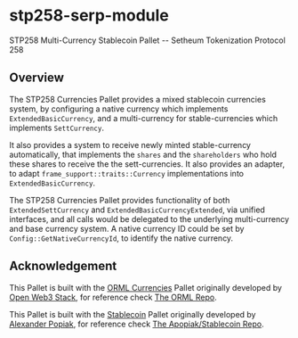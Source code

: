 # stp258-serp-module
STP258 Multi-Currency Stablecoin Pallet -- Setheum Tokenization Protocol 258

## Overview

The STP258 Currencies Pallet provides a mixed stablecoin currencies system, by configuring a native currency which implements `ExtendedBasicCurrency`, and a multi-currency for stable-currencies which implements `SettCurrency`.

It also provides a system to receive newly minted stable-currency automatically, that implements the `shares` and the `shareholders` who hold these shares to receive the the sett-currencies.
It also provides an adapter, to adapt `frame_support::traits::Currency` implementations into `ExtendedBasicCurrency`.

The STP258 Currencies Pallet provides functionality of both `ExtendedSettCurrency` and `ExtendedBasicCurrencyExtended`, via unified interfaces, and all calls would be delegated to the underlying multi-currency and base currency system. A native currency ID could be set by `Config::GetNativeCurrencyId`, to identify the native currency.

## Acknowledgement

This Pallet is built with the [ORML Currencies](https://github.com/open-web3-stack/open-runtime-module-library/blob/master/currencies) Pallet originally developed by [Open Web3 Stack](https://github.com/open-web3-stack/), for reference check [The ORML Repo](https://github.com/open-web3-stack/open-runtime-module-library).

This Pallet is built with the [Stablecoin](https://github.com/apopiak/stablecoin) Pallet originally developed by [Alexander Popiak](https://github.com/apopiak), for reference check [The Apopiak/Stablecoin Repo](https://github.com/apopiak/stablecoin).